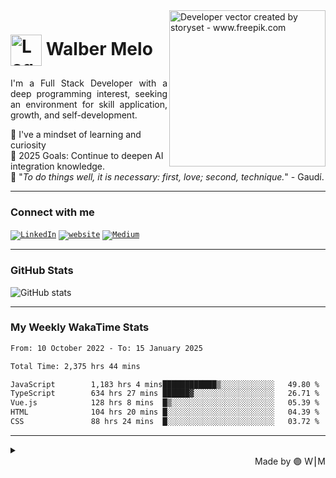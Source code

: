 <img align="right" alt="Developer vector created by storyset - www.freepik.com" height="250" src="https://res.cloudinary.com/devwm/image/upload/v1723369623/Repositories/fd5zoiwnubwois4zzbo6.png">

<h1>
    <a href="https://walbermelo.github.io/">
     <img align="center" alt="Logo Walber Melo" width="50px" src="https://res.cloudinary.com/devwm/image/upload/v1723367694/portofolio/website/m2gllhg1bue59xkjaejy.png"></a>
    <span>Walber Melo</span>
</h1>

<p align="justify">I'm a Full Stack Developer with a deep programming interest, seeking an environment for skill application, growth, and self-development. 
</p>

👀   I've a mindset of learning and curiosity
<br/>
🎯   2025 Goals: Continue to deepen AI integration knowledge.
<br/>
🚀 "<i>To do things well, it is necessary: first, love; second, technique.</i>" - Gaudí.

---

### Connect with me

<code>[![LinkedIn](https://img.shields.io/badge/-LinkedIn-000?style=for-the-badge&logo=linkedin&logoColor=8434E7&color:FFF)](https://www.linkedin.com/in/walbermelo/)</code>
<code>[![website](https://img.shields.io/badge/website-000000?style=for-the-badge&logo=About.me&logoColor=8434E7&color:FFF)](https://www.walbermelo.com/)</code>
<code>[![Medium](https://img.shields.io/badge/-Medium-%23000000?style=for-the-badge&logo=medium&logoColor=white)](https://medium.com/@walbermelo)</code>

---

### GitHub Stats

![GitHub stats](https://github-readme-stats-git-masterrstaa-rickstaa.vercel.app/api?username=walbermelo&hide_title=true&show_icons=true&include_all_commits=false&count_private=true&line_height=25&hide=issues&bg_color=000&title_color=FF00F6&text_color=FFF&border_radius=3&border_color=36123c&icon_color=FF00F6&theme=jolly)

---

### My Weekly WakaTime Stats

<!--START_SECTION:waka-->

```txt
From: 10 October 2022 - To: 15 January 2025

Total Time: 2,375 hrs 44 mins

JavaScript        1,183 hrs 4 mins████████████▒░░░░░░░░░░░░   49.80 %
TypeScript        634 hrs 27 mins ██████▓░░░░░░░░░░░░░░░░░░   26.71 %
Vue.js            128 hrs 8 mins  █▒░░░░░░░░░░░░░░░░░░░░░░░   05.39 %
HTML              104 hrs 20 mins █░░░░░░░░░░░░░░░░░░░░░░░░   04.39 %
CSS               88 hrs 24 mins  █░░░░░░░░░░░░░░░░░░░░░░░░   03.72 %
```

<!--END_SECTION:waka-->

---

<details align="left">
  <summary></summary> 
 
  - Badges by <a href="https://shields.io/">shields.io</a><br>
  - GitHub Stats by <a href="https://github.com/anuraghazra/github-readme-stats">anuraghazra</a>
  - Developer vector created by <a href="https://www.freepik.com/vectors/developer">storyset - www.freepik.com</a> (edited by author)

---

</details>

  <div align="right">Made by 🟣 W⎮M</a></div>

